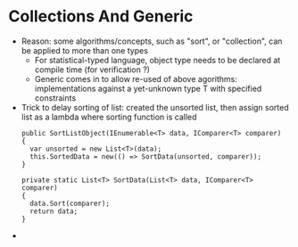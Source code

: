 # Collections And Generic

  - Reason: some algorithms/concepts, such as "sort", or "collection", can be applied to more than one types
    + For statistical-typed language, object type needs to be declared at compile time (for verification ?)
	+ Generic comes in to allow re-used of above agorithms: implementations against a yet-unknown type T with specified constraints
  - Trick to delay sorting of list: created the unsorted list, then assign sorted list as a lambda where sorting function is called
    ```
	public SortListObject(IEnumerable<T> data, IComparer<T> comparer)
	{
	  var unsorted = new List<T>(data);
	  this.SortedData = new(() => SortData(unsorted, comparer));
	}
	
	private static List<T> SortData(List<T> data, IComparer<T> comparer)
	{
	  data.Sort(comparer);
	  return data;
	}
	```
  -